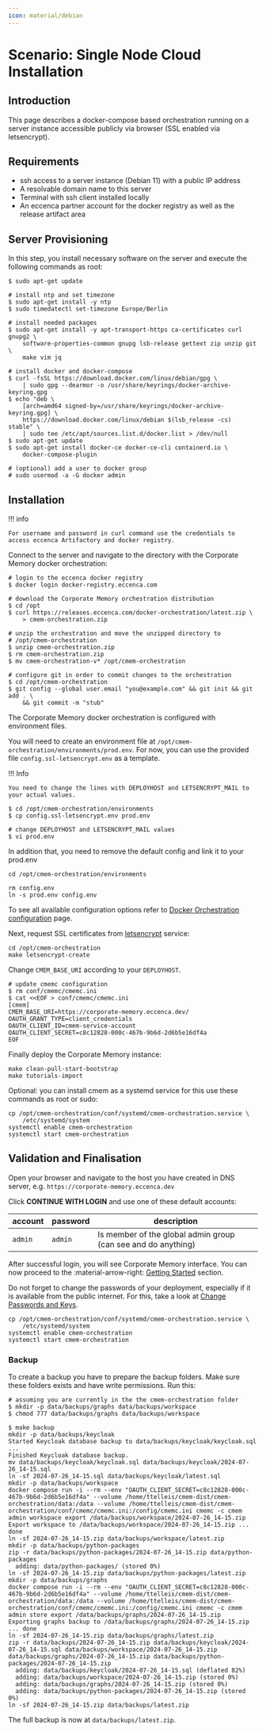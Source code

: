 ```yaml
---
icon: material/debian
---
```

# Scenario: Single Node Cloud Installation

## Introduction

This page describes a docker-compose based orchestration running on a server instance accessible publicly via browser (SSL enabled via letsencrypt).

## Requirements

-   ssh access to a server instance (Debian 11) with a public IP address
-   A resolvable domain name to this server
-   Terminal with ssh client installed locally
-   An eccenca partner account for the docker registry as well as the release artifact area

## Server Provisioning

In this step, you install necessary software on the server and execute the following commands as root:

```
$ sudo apt-get update

# install ntp and set timezone
$ sudo apt-get install -y ntp
$ sudo timedatectl set-timezone Europe/Berlin

# install needed packages
$ sudo apt-get install -y apt-transport-https ca-certificates curl gnupg2 \
    software-properties-common gnupg lsb-release gettext zip unzip git \ 
    make vim jq

# install docker and docker-compose
$ curl -fsSL https://download.docker.com/linux/debian/gpg \
    | sudo gpg --dearmor -o /usr/share/keyrings/docker-archive-keyring.gpg
$ echo "deb \
    [arch=amd64 signed-by=/usr/share/keyrings/docker-archive-keyring.gpg] \
    https://download.docker.com/linux/debian $(lsb_release -cs) stable" \
    | sudo tee /etc/apt/sources.list.d/docker.list > /dev/null
$ sudo apt-get update
$ sudo apt-get install docker-ce docker-ce-cli containerd.io \
    docker-compose-plugin

# (optional) add a user to docker group
# sudo usermod -a -G docker admin
```

## Installation

!!! info

    For username and password in curl command use the credentials to access eccenca Artifactory and docker registry.

Connect to the server and navigate to the directory with the Corporate Memory docker orchestration:

```
# login to the eccenca docker registry
$ docker login docker-registry.eccenca.com

# download the Corporate Memory orchestration distribution
$ cd /opt
$ curl https://releases.eccenca.com/docker-orchestration/latest.zip \
    > cmem-orchestration.zip

# unzip the orchestration and move the unzipped directory to 
# /opt/cmem-orchestration
$ unzip cmem-orchestration.zip
$ rm cmem-orchestration.zip
$ mv cmem-orchestration-v* /opt/cmem-orchestration

# configure git in order to commit changes to the orchestration
$ cd /opt/cmem-orchestration
$ git config --global user.email "you@example.com" && git init && git add . \
    && git commit -m "stub"

```

The Corporate Memory docker orchestration is configured with environment files.

You will need to create an environment file at `/opt/cmem-orchestration/environments/prod.env`.
For now, you can use the provided file `config.ssl-letsencrypt.env` as a template.

!!! Info

    You need to change the lines with DEPLOYHOST and LETSENCRYPT_MAIL to your actual values.

```
$ cd /opt/cmem-orchestration/environments
$ cp config.ssl-letsencrypt.env prod.env

# change DEPLOYHOST and LETSENCRYPT_MAIL values
$ vi prod.env
```

In addition that, you need to remove the default config and link it to your prod.env

```
cd /opt/cmem-orchestration/environments

rm config.env
ln -s prod.env config.env
```

To see all available configuration options refer to [Docker Orchestration configuration](./../../configuration/docker-orchestration/index.md) page.

Next, request SSL certificates from [letsencrypt](https://letsencrypt.org/) service:

```
cd /opt/cmem-orchestration
make letsencrypt-create
```

Change `CMEM_BASE_URI` according to your `DEPLOYHOST`.

```
# update cmemc configuration
$ rm conf/cmemc/cmemc.ini
$ cat <<EOF > conf/cmemc/cmemc.ini
[cmem]
CMEM_BASE_URI=https://corporate-memory.eccenca.dev/
OAUTH_GRANT_TYPE=client_credentials
OAUTH_CLIENT_ID=cmem-service-account
OAUTH_CLIENT_SECRET=c8c12828-000c-467b-9b6d-2d6b5e16df4a
EOF
```

Finally deploy the Corporate Memory instance:

```
make clean-pull-start-bootstrap
make tutorials-import
```

Optional: you can install cmem as a systemd service for this use these commands as root or sudo:

```
cp /opt/cmem-orchestration/conf/systemd/cmem-orchestration.service \
    /etc/systemd/system
systemctl enable cmem-orchestration
systemctl start cmem-orchestration
```

## Validation and Finalisation

Open your browser and navigate to the host you have created in DNS server, e.g. `https://corporate-memory.eccenca.dev`

Click **CONTINUE WITH LOGIN** and use one of these default accounts:

| account | password | description                                                                                 |
| ------- | -------- | ------------------------------------------------------------------------------------------- |
| `admin` | `admin`  | Is member of the global admin group (can see and do anything)                               |

After successful login, you will see Corporate Memory interface.
You can now proceed to the :material-arrow-right: [Getting Started](../../../getting-started/index.md) section.

Do not forget to change the passwords of your deployment, especially if it is available from the public internet.
For this, take a look at [Change Passwords and Keys](../../configuration/keycloak/change-passwords-and-keys/index.md).


```
cp /opt/cmem-orchestration/conf/systemd/cmem-orchestration.service \
    /etc/systemd/system
systemctl enable cmem-orchestration
systemctl start cmem-orchestration
```

### Backup

To create a backup you have to prepare the backup folders. Make sure these folders exists and have write permissions. Run this:

```
# assuming you are currently in the the cmem-orchestration folder
$ mkdir -p data/backups/graphs data/backups/workspace
$ chmod 777 data/backups/graphs data/backups/workspace

$ make backup
mkdir -p data/backups/keycloak
Started Keycloak database backup to data/backups/keycloak/keycloak.sql ...
Finished Keycloak database backup.
mv data/backups/keycloak/keycloak.sql data/backups/keycloak/2024-07-26_14-15.sql
ln -sf 2024-07-26_14-15.sql data/backups/keycloak/latest.sql
mkdir -p data/backups/workspace
docker compose run -i --rm --env "OAUTH_CLIENT_SECRET=c8c12828-000c-467b-9b6d-2d6b5e16df4a" --volume /home/ttelleis/cmem-dist/cmem-orchestration/data:/data --volume /home/ttelleis/cmem-dist/cmem-orchestration/conf/cmemc/cmemc.ini:/config/cmemc.ini cmemc -c cmem admin workspace export /data/backups/workspace/2024-07-26_14-15.zip
Export workspace to /data/backups/workspace/2024-07-26_14-15.zip ... done
ln -sf 2024-07-26_14-15.zip data/backups/workspace/latest.zip
mkdir -p data/backups/python-packages
zip -r data/backups/python-packages/2024-07-26_14-15.zip data/python-packages
  adding: data/python-packages/ (stored 0%)
ln -sf 2024-07-26_14-15.zip data/backups/python-packages/latest.zip
mkdir -p data/backups/graphs
docker compose run -i --rm --env "OAUTH_CLIENT_SECRET=c8c12828-000c-467b-9b6d-2d6b5e16df4a" --volume /home/ttelleis/cmem-dist/cmem-orchestration/data:/data --volume /home/ttelleis/cmem-dist/cmem-orchestration/conf/cmemc/cmemc.ini:/config/cmemc.ini cmemc -c cmem admin store export /data/backups/graphs/2024-07-26_14-15.zip
Exporting graphs backup to /data/backups/graphs/2024-07-26_14-15.zip ... done
ln -sf 2024-07-26_14-15.zip data/backups/graphs/latest.zip
zip -r data/backups/2024-07-26_14-15.zip data/backups/keycloak/2024-07-26_14-15.sql data/backups/workspace/2024-07-26_14-15.zip data/backups/graphs/2024-07-26_14-15.zip data/backups/python-packages/2024-07-26_14-15.zip
  adding: data/backups/keycloak/2024-07-26_14-15.sql (deflated 82%)
  adding: data/backups/workspace/2024-07-26_14-15.zip (stored 0%)
  adding: data/backups/graphs/2024-07-26_14-15.zip (stored 0%)
  adding: data/backups/python-packages/2024-07-26_14-15.zip (stored 0%)
ln -sf 2024-07-26_14-15.zip data/backups/latest.zip

```
The full backup is now at `data/backups/latest.zip`.
